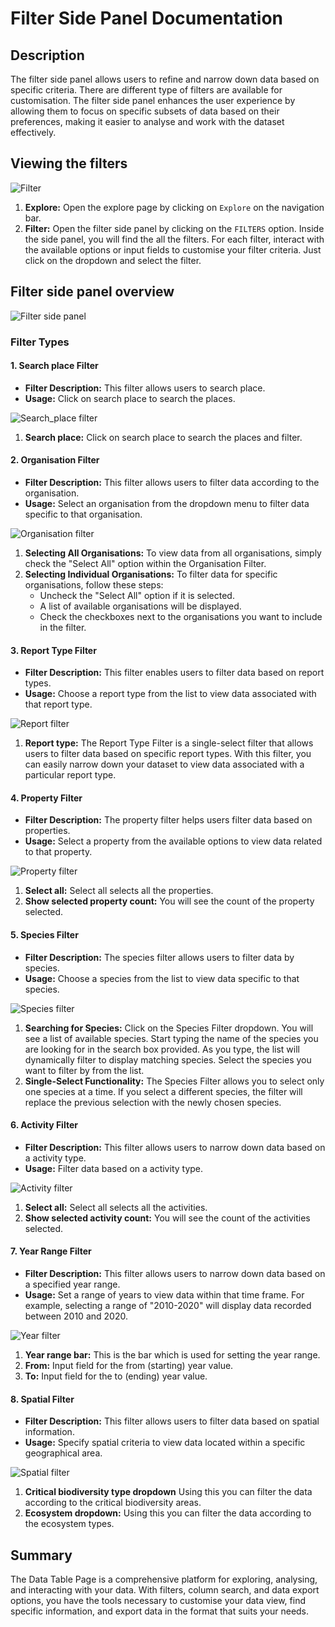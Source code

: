 # Filter Side Panel Documentation

## Description

The filter side panel allows users to refine and narrow down data based on specific criteria. There are different type of filters are available for customisation.
The filter side panel enhances the user experience by allowing them to focus on specific subsets of data based on their preferences, making it easier to analyse and work with the dataset effectively.

## Viewing the filters

![Filter](./img/filters-1.png)

1. **Explore:** Open the explore page by clicking on `Explore` on the navigation bar.
2. **Filter:** Open the filter side panel by clicking on the `FILTERS` option. Inside the side panel, you will find the all the filters. For each filter, interact with the available options or input fields to customise your filter criteria. Just click on the dropdown and select the filter.

## Filter side panel overview

![Filter side panel](./img/filters-2.png)

### Filter Types

#### 1. Search place Filter

* **Filter Description:** This filter allows users to search place.
* **Usage:** Click on search place to search the places.

![Search_place filter](./img/filters-3.png)

1. **Search place:** Click on search place to search the places and filter.

#### 2. Organisation Filter

* **Filter Description:** This filter allows users to filter data according to the organisation.
* **Usage:** Select an organisation from the dropdown menu to filter data specific to that organisation.

![Organisation filter](./img/filters-4.png)

1. **Selecting All Organisations:** To view data from all organisations, simply check the "Select All" option within the Organisation Filter.
2. **Selecting Individual Organisations:** To filter data for specific organisations, follow these steps:
    * Uncheck the "Select All" option if it is selected.
    * A list of available organisations will be displayed.
    * Check the checkboxes next to the organisations you want to include in the filter.

#### 3. Report Type Filter

* **Filter Description:** This filter enables users to filter data based on report types.
* **Usage:** Choose a report type from the list to view data associated with that report type.

![Report filter](./img/filters-5.png)

1. **Report type:** The Report Type Filter is a single-select filter that allows users to filter data based on specific report types. With this filter, you can easily narrow down your dataset to view data associated with a particular report type.

#### 4. Property Filter

* **Filter Description:** The property filter helps users filter data based on properties.
* **Usage:** Select a property from the available options to view data related to that property.

![Property filter](./img/filters-6.png)

1. **Select all:** Select all selects all the properties.
2. **Show selected property count:** You will see the count of the property selected.

#### 5. Species Filter

* **Filter Description:** The species filter allows users to filter data by species.
* **Usage:** Choose a species from the list to view data specific to that species.

![Species filter](./img/filters-7.png)

1. **Searching for Species:** Click on the Species Filter dropdown. You will see a list of available species. Start typing the name of the species you are looking for in the search box provided. As you type, the list will dynamically filter to display matching species. Select the species you want to filter by from the list.
2. **Single-Select Functionality:** The Species Filter allows you to select only one species at a time. If you select a different species, the filter will replace the previous selection with the newly chosen species.

#### 6. Activity Filter

* **Filter Description:** This filter allows users to narrow down data based on a activity type.
* **Usage:** Filter data based on a activity type.

![Activity filter](./img/filters-8.png)

1. **Select all:** Select all selects all the activities.
2. **Show selected activity count:** You will see the count of the activities selected.

#### 7. Year Range Filter

* **Filter Description:** This filter allows users to narrow down data based on a specified year range.
* **Usage:** Set a range of years to view data within that time frame. For example, selecting a range of "2010-2020" will display data recorded between 2010 and 2020.

![Year filter](./img/filters-9.png)

1. **Year range bar:** This is the bar which is used for setting the year range.
2. **From:** Input field for the from (starting) year value.
3. **To:** Input field for the to (ending) year value.

#### 8. Spatial Filter

* **Filter Description:** This filter allows users to filter data based on spatial information.
* **Usage:** Specify spatial criteria to view data located within a specific geographical area.

![Spatial filter](./img/filters-10.png)

1. **Critical biodiversity type dropdown** Using this you can filter the data according to the critical biodiversity areas.
2. **Ecosystem dropdown:** Using this you can filter the data according to the ecosystem types.

## Summary

The Data Table Page is a comprehensive platform for exploring, analysing, and interacting with your data. With filters, column search, and data export options, you have the tools necessary to customise your data view, find specific information, and export data in the format that suits your needs.
